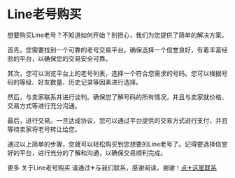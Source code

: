 # Line老号购买

想要购买Line老号？不知道如何开始？别担心，我们为您提供了简单的解决方案。

首先，您需要找到一个可靠的老号交易平台。确保选择一个信誉良好，有着丰富经验的平台，以确保您的交易安全可靠。

其次，您可以浏览平台上的老号列表，选择一个符合您需求的号码。您可以根据号码的等级、好友数量、历史记录等因素进行选择。

然后，与卖家联系并进行谈判。确保您了解号码的所有情况，并且与卖家就价格、交易方式等进行充分沟通。

最后，进行交易。一旦达成协议，您可以通过平台提供的交易方式进行支付，并且等待卖家将老号转让给您。

通过以上简单的步骤，您就可以轻松购买到您想要的Line老号了。记得要选择信誉好的平台，进行充分的了解和沟通，以确保交易顺利完成。

更多 关于Line老号购买 请通过✈与我们联系，感谢阅读，谢谢！[点✈这里联系](https://t.me/lianmeng09)